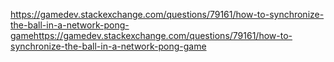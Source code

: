 https://gamedev.stackexchange.com/questions/79161/how-to-synchronize-the-ball-in-a-network-pong-gamehttps://gamedev.stackexchange.com/questions/79161/how-to-synchronize-the-ball-in-a-network-pong-game